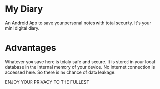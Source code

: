 # My Diary
An Android App to save your personal notes with total security. It's your mini digital diary.

# Advantages
Whatever you save here is totaly safe and secure. 
It is stored in your local database in the internal memory of your device.
No internet connection is accessed here. So there is no chance of data leakage.

ENJOY YOUR PRIVACY TO THE FULLEST
